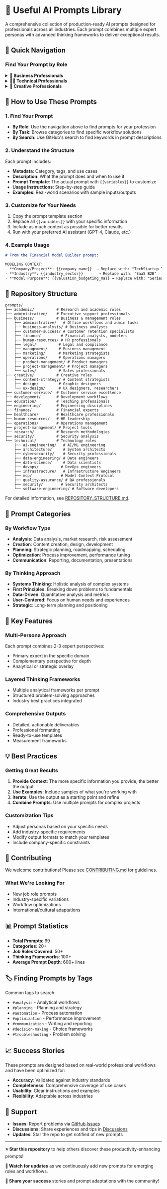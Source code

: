 # 🤖 Useful AI Prompts Library

A comprehensive collection of production-ready AI prompts designed for professionals across all industries. Each prompt combines multiple expert personas with advanced thinking frameworks to deliver exceptional results.

## 🎯 Quick Navigation

### Find Your Prompt by Role

<details>
<summary><b>💼 Business Professionals</b></summary>

#### Administrative
- [📧 Email Prioritization & Response](prompts/business/administrative/email-prioritization-response.md) - Manage high-volume inboxes with AI-powered triage
- [📅 Calendar Optimization](prompts/business/administrative/calendar-optimization.md) - Transform chaotic schedules into productivity engines
- [📝 Meeting Minutes Summarization](prompts/business/administrative/meeting-minutes-summarization.md) - Convert discussions into actionable documentation
- [🗂️ Document Organization System](prompts/business/administrative/document-organization-filing.md) - Create intelligent filing systems with compliance
- [✅ Task Delegation Tracking](prompts/business/administrative/task-delegation-tracking.md) - Optimize team workload and accountability

#### Product Management
- [🗺️ Strategic Roadmap Generator](prompts/business/product-management/strategic-roadmap-generator.md) - Data-driven product planning with RICE/Kano frameworks

#### Project Management  
- [⚠️ Comprehensive Risk Assessment](prompts/business/project-management/comprehensive-risk-assessment.md) - Identify and mitigate project risks systematically

#### Finance
- [💰 Financial Model Builder](prompts/business/finance/financial-model-builder.md) - Create DCF valuations with scenario analysis

#### Marketing
- [📢 Integrated Campaign Architect](prompts/business/marketing/integrated-campaign-architect.md) - Design multi-channel campaigns with ROI optimization

#### Human Resources
- [🎯 Talent Acquisition Strategist](prompts/business/human-resources/talent-acquisition-strategist.md) - Design effective hiring processes with candidate experience focus

#### Sales
- [📈 Sales Pipeline Optimizer](prompts/business/sales/sales-pipeline-optimizer.md) - Accelerate revenue through data-driven pipeline management

#### Business Analysis
- [📋 Requirements Engineering Expert](prompts/business/business-analysis/requirements-engineering-expert.md) - Transform business needs into actionable specifications

</details>

<details>
<summary><b>👨‍💻 Technical Professionals</b></summary>

#### Software Engineering
- [🐛 Advanced Debugging Analyzer](prompts/technical/software-engineering/advanced-debugging-analyzer.md) - Systematic root cause analysis for complex bugs

#### DevOps
- [🚀 CI/CD Pipeline Optimizer](prompts/technical/devops/cicd-pipeline-optimizer.md) - Transform slow builds into efficient deployments

#### Data Science
- [📊 Model Evaluation Framework](prompts/technical/data-science/model-evaluation-framework.md) - Comprehensive ML validation beyond accuracy

#### Cybersecurity
- [🔒 Incident Response Commander](prompts/technical/cybersecurity/incident-response-commander.md) - Orchestrate security incident response and forensics

#### Quality Assurance
- [✅ Comprehensive Test Strategist](prompts/technical/quality-assurance/comprehensive-test-strategist.md) - Build quality frameworks with risk-based testing

</details>

<details>
<summary><b>🎨 Creative Professionals</b></summary>

#### UX Design
- [🔍 User Research Synthesizer](prompts/creative/ux-design/user-research-synthesizer.md) - Transform raw research into actionable insights

#### Content Strategy
- [📅 Editorial Calendar Architect](prompts/creative/content-strategy/editorial-calendar-architect.md) - Strategic content planning with SEO optimization

</details>

## 🚀 How to Use These Prompts

### 1. Find Your Prompt
- **By Role**: Use the navigation above to find prompts for your profession
- **By Task**: Browse categories to find specific workflow solutions
- **By Search**: Use GitHub's search to find keywords in prompt descriptions

### 2. Understand the Structure
Each prompt includes:
- **Metadata**: Category, tags, and use cases
- **Description**: What the prompt does and when to use it
- **Prompt Template**: The actual prompt with `{{variables}}` to customize
- **Usage Instructions**: Step-by-step guide
- **Examples**: Real-world scenarios with sample inputs/outputs

### 3. Customize for Your Needs
1. Copy the prompt template section
2. Replace all `{{variables}}` with your specific information
3. Include as much context as possible for better results
4. Run with your preferred AI assistant (GPT-4, Claude, etc.)

### 4. Example Usage

```markdown
# From the Financial Model Builder prompt:

MODELING CONTEXT:
- **Company/Project**: {{company_name}}  → Replace with: "TechStartup Inc."
- **Industry**: {{industry_sector}}       → Replace with: "SaaS B2B"
- **Model Purpose**: {{valuation_budgeting_ma}} → Replace with: "Series A fundraising"
```

## 📁 Repository Structure

```
prompts/
├── academic/          # Research and academic roles
├── administrative/    # Executive support professionals
├── business/          # Business & management roles
│   ├── administrative/   # Office workflows and admin tasks
│   ├── business-analysis/ # Business analysts
│   ├── customer-success/ # Customer retention specialists
│   ├── finance/         # Financial analysts, modelers
│   ├── human-resources/ # HR professionals
│   ├── legal/          # Legal and compliance
│   ├── management/     # Business management
│   ├── marketing/      # Marketing strategists
│   ├── operations/     # Operations managers
│   ├── product-management/ # Product managers
│   ├── project-management/ # Project managers
│   └── sales/          # Sales professionals
├── creative/          # Creative roles
│   ├── content-strategy/ # Content strategists
│   ├── design/         # Graphic designers
│   └── ux-design/      # UX designers, researchers
├── customer-service/  # Customer service excellence
├── development/       # Development workflows
├── education/         # Teaching professionals
├── engineering/       # Engineering disciplines
├── finance/           # Financial experts
├── healthcare/        # Healthcare professionals
├── human-resources/   # HR leadership
├── operations/        # Operations management
├── project-management/ # Project tools
├── research/          # Research methodologies
├── security/          # Security analysis
└── technical/         # Technology roles
    ├── ai-engineering/   # AI/ML engineering
    ├── architecture/     # System architects
    ├── cybersecurity/    # Security professionals
    ├── data-engineering/ # Data engineers
    ├── data-science/     # Data scientists
    ├── devops/          # DevOps engineers
    ├── infrastructure/   # Infrastructure engineers
    ├── mcp/             # Model Context Protocol
    ├── quality-assurance/ # QA professionals
    ├── security/        # Security architects
    └── software-engineering/ # Software developers
```

For detailed information, see [REPOSITORY_STRUCTURE.md](REPOSITORY_STRUCTURE.md).

## 🎯 Prompt Categories

### By Workflow Type
- **Analysis**: Data analysis, market research, risk assessment
- **Creation**: Content creation, design, development
- **Planning**: Strategic planning, roadmapping, scheduling
- **Optimization**: Process improvement, performance tuning
- **Communication**: Reporting, documentation, presentations

### By Thinking Approach
- **Systems Thinking**: Holistic analysis of complex systems
- **First Principles**: Breaking down problems to fundamentals
- **Data-Driven**: Quantitative analysis and metrics
- **User-Centered**: Focus on human needs and experiences
- **Strategic**: Long-term planning and positioning

## 🌟 Key Features

### Multi-Persona Approach
Each prompt combines 2-3 expert perspectives:
- Primary expert in the specific domain
- Complementary perspective for depth
- Analytical or strategic overlay

### Layered Thinking Frameworks
- Multiple analytical frameworks per prompt
- Structured problem-solving approaches
- Industry best practices integrated

### Comprehensive Outputs
- Detailed, actionable deliverables
- Professional formatting
- Ready-to-use templates
- Measurement frameworks

## 💡 Best Practices

### Getting Great Results
1. **Provide Context**: The more specific information you provide, the better the output
2. **Use Examples**: Include samples of what you're working with
3. **Iterate**: Use the output as a starting point and refine
4. **Combine Prompts**: Use multiple prompts for complex projects

### Customization Tips
- Adjust personas based on your specific needs
- Add industry-specific requirements
- Modify output formats to match your templates
- Include company-specific constraints

## 🔄 Contributing

We welcome contributions! Please see [CONTRIBUTING.md](CONTRIBUTING.md) for guidelines.

### What We're Looking For
- New job role prompts
- Industry-specific variations
- Workflow optimizations
- International/cultural adaptations

## 📊 Prompt Statistics

- **Total Prompts**: 69
- **Categories**: 20+
- **Job Roles Covered**: 50+
- **Thinking Frameworks**: 100+
- **Average Prompt Depth**: 600+ lines

## 🏷️ Finding Prompts by Tags

Common tags to search:
- `#analysis` - Analytical workflows
- `#planning` - Planning and strategy
- `#automation` - Process automation
- `#optimization` - Performance improvement
- `#communication` - Writing and reporting
- `#decision-making` - Choice frameworks
- `#troubleshooting` - Problem solving

## 📈 Success Stories

These prompts are designed based on real-world professional workflows and have been optimized for:
- **Accuracy**: Validated against industry standards
- **Completeness**: Comprehensive coverage of use cases
- **Usability**: Clear instructions and examples
- **Flexibility**: Adaptable across industries

## 🤝 Support

- **Issues**: Report problems via [GitHub Issues](https://github.com/aj-geddes/useful-ai-prompts/issues)
- **Discussions**: Share experiences and tips in [Discussions](https://github.com/aj-geddes/useful-ai-prompts/discussions)
- **Updates**: Star the repo to get notified of new prompts

---

**⭐ Star this repository** to help others discover these productivity-enhancing prompts!

**🔄 Watch for updates** as we continuously add new prompts for emerging roles and workflows.

**🤝 Share your success** stories and prompt adaptations with the community!